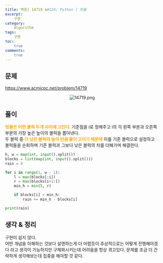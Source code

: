 ```yaml
---
title: 백준[ 14719 &#124; Python ] 빗물
excerpt: 
    구현
category: 
    Algorithm
tags: 
    구현
toc: 
    true
comments: 
    true
---
```


<style type = 'text/css'>
    .o{
    font-weight: bold;
    color:orange;
    }
</style>

## 문제  
<https://www.acmicpc.net/problem/14719>
<p align = "center"><img alt = "14719.png" src = "../../assets/images/boj/14719.png"></p>

## 풀이  
<span class = "o">빗물은 어떤 블럭 두개 사이에 고인다.  </span> 
기준점을 i로 정해주고 i의 각 왼쪽 부분과 오른쪽 부분의 가장 높은 높이의 블럭을 뽑아낸다.  
두 블럭 중 <span class = "o"> 더 낮은 블럭의 높이 만큼 물이 고이기 때문에</span> 이를 기준 블럭으로 설정하고  
블럭들을 순회하며 기준 블럭과 그보다 낮은 블럭의 차를 더해가며 해결한다.  

```python  
h, w = map(int, input().split())
blocks = list(map(int, input().split()))
rain = 0

for i in range(1, w - 1):
    l = max(blocks[:i])
    r = max(blocks[i+1:])
    min_h = min(l, r)

    if blocks[i] < min_h:
        rain += min_h - blocks[i]

print(rain)
```

## 생각 & 정리  
구현이 쉽지 않다.  
어떤 개념을 이해하는 것보다 설명하는게 더 어렵듯이 추상적으로는 어떻게 진행해야겠다 라고 생각이 가능하지만 구체화시키는데 어려움을 항상 겪고있다. 문제를 조금 더 간략하게 생각해보는데 집중을 해야할 것 같다.
